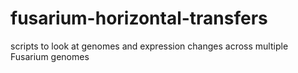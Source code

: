 # fusarium-horizontal-transfers
scripts to look at genomes and expression changes across multiple Fusarium genomes
